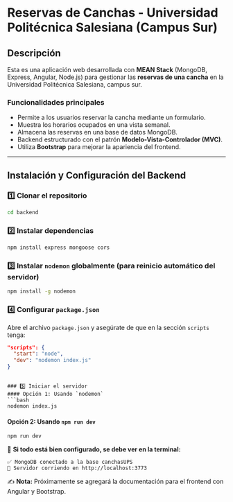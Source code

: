 # Reservas de Canchas - Universidad Politécnica Salesiana (Campus Sur)

## Descripción
Esta es una aplicación web desarrollada con **MEAN Stack** (MongoDB, Express, Angular, Node.js) para gestionar las **reservas de una cancha** en la Universidad Politécnica Salesiana, campus sur.

### Funcionalidades principales
- Permite a los usuarios reservar la cancha mediante un formulario.
- Muestra los horarios ocupados en una vista semanal.
- Almacena las reservas en una base de datos MongoDB.
- Backend estructurado con el patrón **Modelo-Vista-Controlador (MVC)**.
- Utiliza **Bootstrap** para mejorar la apariencia del frontend.

---

## Instalación y Configuración del Backend
### 1️⃣ Clonar el repositorio
```bash
cd backend
```

### 2️⃣ Instalar dependencias
```bash
npm install express mongoose cors
```

### 3️⃣ Instalar `nodemon` globalmente (para reinicio automático del servidor)
```bash
npm install -g nodemon
```

### 4️⃣ Configurar `package.json`
Abre el archivo `package.json` y asegúrate de que en la sección `scripts` tenga:
```json
"scripts": {
  "start": "node",
  "dev": "nodemon index.js"
}
```
```

### 5️⃣ Iniciar el servidor
#### Opción 1: Usando `nodemon`
```bash
nodemon index.js
```
#### Opción 2: Usando `npm run dev`
```bash
npm run dev
```

📌 **Si todo está bien configurado, se debe ver en la terminal:**
```
✅ MongoDB conectado a la base canchasUPS
🚀 Servidor corriendo en http://localhost:3773
```
✍️ **Nota:** Próximamente se agregará la documentación para el frontend con Angular y Bootstrap.

